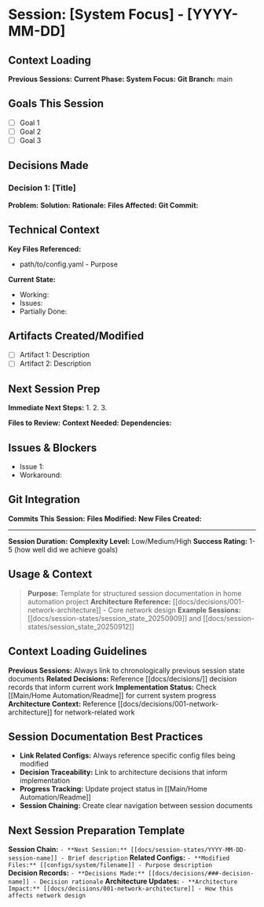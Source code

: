 # Session: [System Focus] - [YYYY-MM-DD]

## Context Loading
**Previous Sessions:** 
**Current Phase:** 
**System Focus:** 
**Git Branch:** main

## Goals This Session
- [ ] Goal 1
- [ ] Goal 2
- [ ] Goal 3

## Decisions Made
### Decision 1: [Title]
**Problem:** 
**Solution:** 
**Rationale:** 
**Files Affected:** 
**Git Commit:** 

## Technical Context
**Key Files Referenced:** 
- path/to/config.yaml - Purpose

**Current State:**
- Working: 
- Issues: 
- Partially Done: 

## Artifacts Created/Modified
- [ ] Artifact 1: Description
- [ ] Artifact 2: Description

## Next Session Prep
**Immediate Next Steps:**
1. 
2. 
3. 

**Files to Review:** 
**Context Needed:** 
**Dependencies:** 

## Issues & Blockers
- Issue 1: 
- Workaround: 

## Git Integration
**Commits This Session:** 
**Files Modified:** 
**New Files Created:** 

---
**Session Duration:** 
**Complexity Level:** Low/Medium/High
**Success Rating:** 1-5 (how well did we achieve goals)


## Usage & Context  
> **Purpose:** Template for structured session documentation in home automation project
> **Architecture Reference:** [[docs/decisions/001-network-architecture]] - Core network design
> **Example Sessions:** [[docs/session-states/session_state_20250909]] and [[docs/session-states/session_state_20250912]]

## Context Loading Guidelines
**Previous Sessions:** Always link to chronologically previous session state documents
**Related Decisions:** Reference [[docs/decisions/]] decision records that inform current work
**Implementation Status:** Check [[Main/Home Automation/Readme]] for current system progress  
**Architecture Context:** Reference [[docs/decisions/001-network-architecture]] for network-related work

## Session Documentation Best Practices
- **Link Related Configs:** Always reference specific config files being modified
- **Decision Traceability:** Link to architecture decisions that inform implementation  
- **Progress Tracking:** Update project status in [[Main/Home Automation/Readme]]
- **Session Chaining:** Create clear navigation between session documents

## Next Session Preparation Template
**Session Chain:** `- **Next Session:** [[docs/session-states/YYYY-MM-DD-session-name]] - Brief description`
**Related Configs:** `- **Modified Files:** [[configs/system/filename]] - Purpose description`  
**Decision Records:** `- **Decisions Made:** [[docs/decisions/###-decision-name]] - Decision rationale`
**Architecture Updates:** `- **Architecture Impact:** [[docs/decisions/001-network-architecture]] - How this affects network design`
